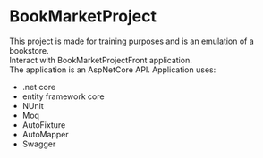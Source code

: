 # BookMarketProject
This project is made for training purposes and is an emulation of a bookstore.
\
Interact with BookMarketProjectFront application.
\
The application is an AspNetCore API.
Application uses: 
- .net core
- entity framework core
- NUnit
- Moq
- AutoFixture
- AutoMapper
- Swagger
